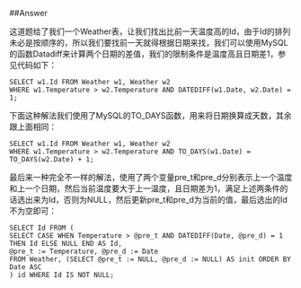 ##Answer

这道题给了我们一个Weather表，让我们找出比前一天温度高的Id，由于Id的排列未必是按顺序的，所以我们要找前一天就得根据日期来找，我们可以使用MySQL的函数Datadiff来计算两个日期的差值，我们的限制条件是温度高且日期差1，参见代码如下： 

<pre><code>SELECT w1.Id FROM Weather w1, Weather w2
WHERE w1.Temperature > w2.Temperature AND DATEDIFF(w1.Date, w2.Date) = 1;</code></pre>

下面这种解法我们使用了MySQL的TO_DAYS函数，用来将日期换算成天数，其余跟上面相同：

<pre><code>SELECT w1.Id FROM Weather w1, Weather w2
WHERE w1.Temperature > w2.Temperature AND TO_DAYS(w1.Date) = TO_DAYS(w2.Date) + 1;</code></pre>

最后来一种完全不一样的解法，使用了两个变量pre_t和pre_d分别表示上一个温度和上一个日期，然后当前温度要大于上一温度，且日期差为1，满足上述两条件的话选出来为Id，否则为NULL，然后更新pre_t和pre_d为当前的值，最后选出的Id不为空即可：

<pre><code>SELECT Id FROM (
SELECT CASE WHEN Temperature > @pre_t AND DATEDIFF(Date, @pre_d) = 1 THEN Id ELSE NULL END AS Id,
@pre_t := Temperature, @pre_d := Date 
FROM Weather, (SELECT @pre_t := NULL, @pre_d := NULL) AS init ORDER BY Date ASC
) id WHERE Id IS NOT NULL;</code></pre>